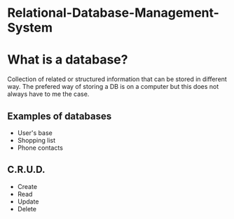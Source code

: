 # Relational-Database-Management-System
# What is a database?
Collection of related or structured information that can be stored in different way. The prefered way of storing a DB is on a computer but this does not always have to me the case.
## Examples of databases
* User's base
* Shopping list
* Phone contacts
## C.R.U.D.
* Create
* Read
* Update
* Delete

